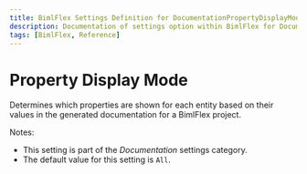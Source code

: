 ```yaml
---
title: BimlFlex Settings Definition for DocumentationPropertyDisplayMode
description: Documentation of settings option within BimlFlex for DocumentationPropertyDisplayMode
tags: [BimlFlex, Reference]
---
```


# Property Display Mode

Determines which properties are shown for each entity based on their values in the generated documentation for a BimlFlex project.

Notes:

* This setting is part of the *Documentation* settings category.
* The default value for this setting is `All`.
